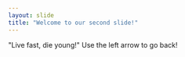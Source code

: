 ```yaml
---
layout: slide
title: "Welcome to our second slide!"
---
```

"Live fast, die young!"
Use the left arrow to go back!
